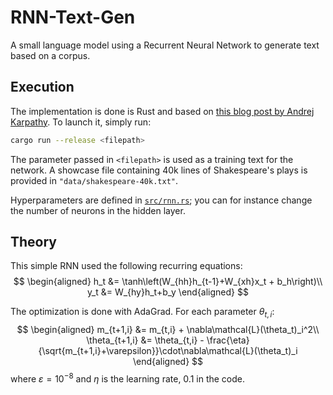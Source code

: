 # RNN-Text-Gen
A small language model using a Recurrent Neural Network to generate text based on a corpus.

## Execution
The implementation is done is Rust and based on [this blog post by Andrej Karpathy](http://karpathy.github.io/2015/05/21/rnn-effectiveness/). To launch it, simply run:
```bash
cargo run --release <filepath>
```
The parameter passed in `<filepath>` is used as a training text for the network. A showcase file containing 40k lines of Shakespeare's plays is provided in `"data/shakespeare-40k.txt"`.

Hyperparameters are defined in [`src/rnn.rs`](src/rnn.rs); you can for instance change the number of neurons in the hidden layer.

## Theory
This simple RNN used the following recurring equations:
$$
\begin{aligned}
h_t &= \tanh\left(W_{hh}h_{t-1}+W_{xh}x_t + b_h\right)\\
y_t &= W_{hy}h_t+b_y
\end{aligned}
$$

The optimization is done with AdaGrad. For each parameter $\theta_{t,i}$:
$$
\begin{aligned}
        m_{t+1,i} &= m_{t,i} + \nabla\mathcal{L}(\theta_t)_i^2\\
        \theta_{t+1,i} &= \theta_{t,i} - \frac{\eta}{\sqrt{m_{t+1,i}+\varepsilon}}\cdot\nabla\mathcal{L}(\theta_t)_i
\end{aligned}
$$
where $\varepsilon=10^{-8}$ and $\eta$ is the learning rate, $0.1$ in the code.
